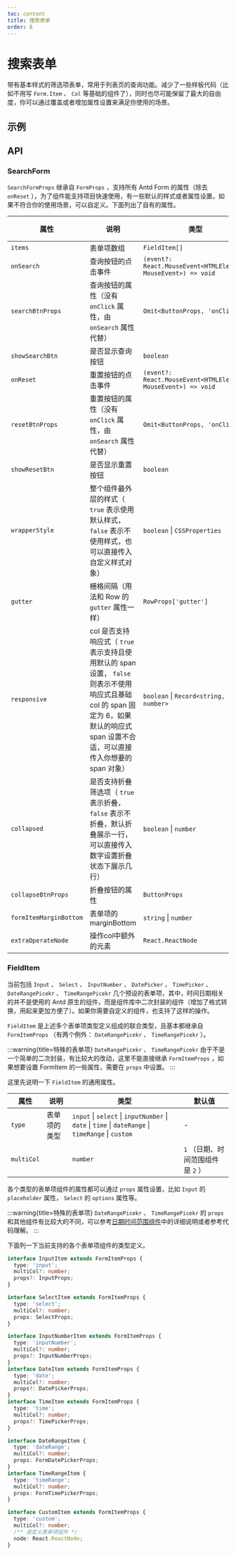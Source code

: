 ```yaml
---
toc: content
title: 搜索表单
order: 8
---
```


# 搜索表单

带有基本样式的筛选项表单，常用于列表页的查询功能。减少了一些样板代码（比如不用写 `Form.Item` 、 `Col` 等基础的组件了），同时也尽可能保留了最大的自由度，你可以通过覆盖或者增加属性设置来满足你使用的场景。

## 示例

<code src='./demo/example-basic.tsx'></code>
<code src='./demo/example-responsive.tsx'></code>
<code src='./demo/example-extranode.tsx'></code>
<code src='./demo/example-custom.tsx'></code>

## API

### SearchForm

`SearchFormProps` 继承自 `FormProps` ，支持所有 Antd Form 的属性（除去 `onReset` ），为了组件能支持项目快速使用，有一些默认的样式或者属性设置，如果不符合你的使用场景，可以自定义。下面列出了自有的属性。

| 属性  | 说明  | 类型  | 默认值 |
|-------|-------|-------|-------|
| `items` | 表单项数组 | `FieldItem[]` | - |
| `onSearch` | 查询按钮的点击事件 | `(event?: React.MouseEvent<HTMLElement, MouseEvent>) => void` | - |
| `searchBtnProps` | 查询按钮的属性（没有 `onClick` 属性，由 `onSearch` 属性代替） | `Omit<ButtonProps, 'onClick'>` | - |
| `showSearchBtn` | 是否显示查询按钮 | `boolean` | `true` |
| `onReset` | 重置按钮的点击事件 | `(event?: React.MouseEvent<HTMLElement, MouseEvent>) => void` | - |
| `resetBtnProps` | 重置按钮的属性（没有 `onClick` 属性，由 `onSearch` 属性代替） | `Omit<ButtonProps, 'onClick'>` | - |
| `showResetBtn` | 是否显示重置按钮 | `boolean` | `true` |
| `wrapperStyle` | 整个组件最外层的样式（ `true` 表示使用默认样式， `false` 表示不使用样式，也可以直接传入自定义样式对象） | `boolean` \| `CSSProperties` | `true` |
| `gutter` | 栅格间隔（用法和 Row 的 `gutter` 属性一样） | `RowProps['gutter']` | `[4, 4]` |
| `responsive` | col 是否支持响应式（ `true` 表示支持且使用默认的 span 设置， `false` 则表示不使用响应式且基础 col 的 span 固定为 6，如果默认的响应式 span 设置不合适，可以直接传入你想要的 span 对象） | `boolean` \| `Record<string, number>` | `true` |
| `collapsed` | 是否支持折叠筛选项（ `true` 表示折叠， `false` 表示不折叠，默认折叠展示一行，可以直接传入数字设置折叠状态下展示几行） | `boolean` \| `number` | `false` |
| `collapseBtnProps` | 折叠按钮的属性 | `ButtonProps` | - |
| `formItemMarginBottom` | 表单项的marginBottom | `string` \| `number` | `'8px'` |
| `extraOperateNode` | 操作col中额外的元素 | `React.ReactNode` | - |

### FieldItem

当前包括 `Input` 、 `Select` 、 `InputNumber` 、 `DatePicker` 、 `TimePicker` 、 `DateRangePicekr` 、 `TimeRangePicekr` 几个预设的表单项，其中，时间日期相关的并不是使用的 Antd 原生的组件，而是组件库中二次封装的组件（增加了格式转换，用起来更加方便了）。如果你需要自定义的组件，也支持了这样的操作。

`FieldItem` 是上述多个表单项类型定义组成的联合类型，且基本都继承自 `FormItemProps` （有两个例外： `DateRangePicekr` 、 `TimeRangePicekr` ）。

:::warning{title=特殊的表单项}
`DateRangePicekr` 、 `TimeRangePicekr` 由于不是一个简单的二次封装，有比较大的改动，这里不能直接继承 `FormItemProps` ，如果想要设置 FormItem 的一些属性，需要在 `props` 中设置。
:::

这里先说明一下 `FieldItem` 的通用属性。

| 属性  | 说明  | 类型  | 默认值 |
|-------|-------|-------|-------|
| `type` | 表单项的类型 | `input` \| `select` \| `inputNumber` \| `date` \| `time` \| `dateRange` \| `timeRange` \| `custom` | - |
| `multiCol` |  | `number` | `1` （日期、时间范围组件是 `2` ） |

各个类型的表单项组件的属性都可以通过 `props` 属性设置，比如 `Input` 的 `placeholder` 属性， `Select` 的 `options` 属性等。

:::warning{title=特殊的表单项}
`DateRangePicekr` 、 `TimeRangePicekr` 的 `props` 和其他组件有比较大的不同，可以参考[日期时间范围组件](../FormRangePickerDayjs/index.md)中的详细说明或者参考代码理解。
:::

下面列一下当前支持的各个表单项组件的类型定义。

```ts
interface InputItem extends FormItemProps {
  type: 'input';
  multiCol?: number;
  props?: InputProps;
}

interface SelectItem extends FormItemProps {
  type: 'select';
  multiCol?: number;
  props: SelectProps;
}

interface InputNumberItem extends FormItemProps {
  type: 'inputNumber';
  multiCol?: number;
  props?: InputNumberProps;
}
interface DateItem extends FormItemProps {
  type: 'date';
  multiCol?: number;
  props?: DatePickerProps;
}
interface TimeItem extends FormItemProps {
  type: 'time';
  multiCol?: number;
  props?: TimePickerProps;
}

interface DateRangeItem {
  type: 'dateRange';
  multiCol?: number;
  props: FormDatePickerProps;
}
interface TimeRangeItem {
  type: 'timeRange';
  multiCol?: number;
  props: FormTimePickerProps;
}

interface CustomItem extends FormItemProps {
  type: 'custom';
  multiCol?: number;
  /** 自定义表单项组件 */
  node: React.ReactNode;
}
```
